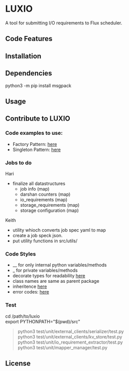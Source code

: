 # LUXIO

A tool for submitting I/O requirements to Flux scheduler.

## Code Features

## Installation

## Dependencies

python3 -m pip install msgpack

## Usage

## Contribute to LUXIO

### Code examples to use:

- Factory Pattern: [here](https://github.com/hariharan-devarajan/dlio_benchmark/blob/master/src/data_generator/generator_factory.py)
- Singleton Pattern: [here](https://github.com/hariharan-devarajan/dlio_benchmark/blob/master/src/utils/argument_parser.py#L30)

### Jobs to do
Hari
- finalize all datastructures
    - job info (map)
    - darshan counters (map)
    - io_requirements (map)
    - storage_requirements (map)
    - storage configuration (map)

Keith
- utility whioch converts job spec yaml to map
- create a job speck json.
- put utility functions in src/utils/


### Code Styles

- __ for only internal python variables/methods
- _ for private variables/methods
- decorate types for readability [here](https://docs.python.org/3/library/typing.html)
- class names are same as parent package
- inheritence [here](https://github.com/hariharan-devarajan/dlio_benchmark/blob/master/src/data_generator/data_generator.py#L10)
- error codes: [here](https://github.com/hariharan-devarajan/dlio_benchmark/blob/master/src/common/error_code.py)

### Test

cd /path/to/luxio  
export PYTHONPATH="$(pwd)/src"  
> python3 test/unit/external_clients/serializer/test.py  
> python3 test/unit/external_clients/kv_store/test.py  
> python3 test/unit/io_requirement_extractor/test.py  
> python3 test/unit/mapper_manager/test.py  

## License
